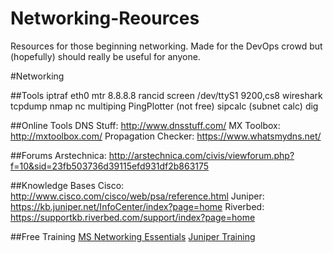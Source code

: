 # Networking-Reources
Resources for those beginning networking. Made for the DevOps crowd but (hopefully) should really be useful for anyone.

#Networking

##Tools
iptraf eth0
mtr 8.8.8.8
rancid
screen /dev/ttyS1 9200,cs8
wireshark
tcpdump
nmap
nc
multiping
PingPlotter (not free)
sipcalc (subnet calc)
dig

##Online Tools
DNS Stuff: http://www.dnsstuff.com/
MX Toolbox: http://mxtoolbox.com/
Propagation Checker: https://www.whatsmydns.net/

##Forums
Arstechnica: http://arstechnica.com/civis/viewforum.php?f=10&sid=23fb503736d39115efd931df2b863175

##Knowledge Bases
Cisco: http://www.cisco.com/cisco/web/psa/reference.html
Juniper: https://kb.juniper.net/InfoCenter/index?page=home
Riverbed: https://supportkb.riverbed.com/support/index?page=home

##Free Training
[MS Networking Essentials](https://www.microsoftvirtualacademy.com/en-us/training-courses/networking-fundamentals-8249?l=zcmNgKKy_1704984382)
[Juniper Training](https://learningportal.juniper.net/juniper/user_courses.aspx)
